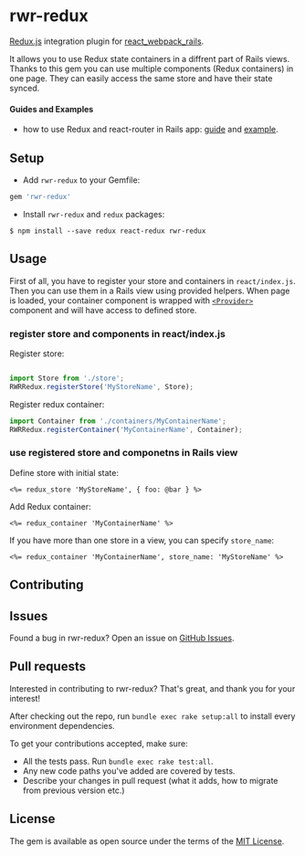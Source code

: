 rwr-redux
====
[Redux.js](http://redux.js.org/) integration plugin for [react_webpack_rails](https://github.com/netguru/react_webpack_rails).

It allows you to use Redux state containers in a diffrent part of Rails views. Thanks to this gem you can use multiple components (Redux containers) in one page. They can easily access the same store and have their state synced.

#### Guides and Examples
* how to use Redux and react-router in Rails app: [guide](https://github.com/netguru/rwr-redux/blob/master/docs/rails-redux-router.md) and [example](https://github.com/caspg/rails-react-examples/tree/master/redux-router).


## Setup
* Add `rwr-redux` to your Gemfile:

```ruby
gem 'rwr-redux'
```

* Install `rwr-redux` and `redux` packages:

```
$ npm install --save redux react-redux rwr-redux
```

## Usage

First of all, you have to register your store and containers in `react/index.js`. Then you can use them in a Rails view using provided helpers.
When page is loaded, your container component is wrapped with [`<Provider>`](https://github.com/reactjs/react-redux/blob/master/docs/api.md#provider-store) component and will have access to defined store.

### register store and components in react/index.js

Register store:

```js

import Store from './store';
RWRRedux.registerStore('MyStoreName', Store);
```

Register redux container:

```js
import Container from './containers/MyContainerName';
RWRRedux.registerContainer('MyContainerName', Container);
```

### use registered store and componetns in Rails view

Define store with initial state:

```erb
<%= redux_store 'MyStoreName', { foo: @bar } %>
```

Add Redux container:

```erb
<%= redux_container 'MyContainerName' %>
```

If you have more than one store in a view, you can specify `store_name`:

```erb
<%= redux_container 'MyContainerName', store_name: 'MyStoreName' %>
```

## Contributing
## Issues

Found a bug in rwr-redux? Open an issue on [GitHub Issues](https://github.com/netguru/rwr-redux/issues).

## Pull requests

Interested in contributing to rwr-redux? That's great, and thank you for your interest!

After checking out the repo, run `bundle exec rake setup:all` to install every environment dependencies.

To get your contributions accepted, make sure:

* All the tests pass. Run `bundle exec rake test:all`.
* Any new code paths you've added are covered by tests.
* Describe your changes in pull request (what it adds, how to migrate from previous version etc.)

## License

The gem is available as open source under the terms of the [MIT License](http://opensource.org/licenses/MIT).
